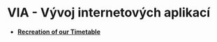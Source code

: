 # VIA - Vývoj internetových aplikací

* [**Recreation of our Timetable**](https://github.com/patrick11514/VSB/tree/main/VIA/C01)